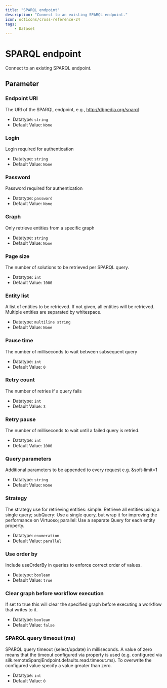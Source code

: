 ```yaml
---
title: "SPARQL endpoint"
description: "Connect to an existing SPARQL endpoint."
icon: octicons/cross-reference-24
tags: 
    - Dataset
---
```

# SPARQL endpoint
<!-- This file was generated - DO NOT CHANGE IT MANUALLY -->



Connect to an existing SPARQL endpoint.

## Parameter

### Endpoint URI

The URI of the SPARQL endpoint, e.g., http://dbpedia.org/sparql

- Datatype: `string`
- Default Value: `None`



### Login

Login required for authentication

- Datatype: `string`
- Default Value: `None`



### Password

Password required for authentication

- Datatype: `password`
- Default Value: `None`



### Graph

Only retrieve entities from a specific graph

- Datatype: `string`
- Default Value: `None`



### Page size

The number of solutions to be retrieved per SPARQL query.

- Datatype: `int`
- Default Value: `1000`



### Entity list

A list of entities to be retrieved. If not given, all entities will be retrieved. Multiple entities are separated by whitespace.

- Datatype: `multiline string`
- Default Value: `None`



### Pause time

The number of milliseconds to wait between subsequent query

- Datatype: `int`
- Default Value: `0`



### Retry count

The number of retries if a query fails

- Datatype: `int`
- Default Value: `3`



### Retry pause

The number of milliseconds to wait until a failed query is retried.

- Datatype: `int`
- Default Value: `1000`



### Query parameters

Additional parameters to be appended to every request e.g. &soft-limit=1

- Datatype: `string`
- Default Value: `None`



### Strategy

The strategy use for retrieving entities: simple: Retrieve all entities using a single query; subQuery: Use a single query, but wrap it for improving the performance on Virtuoso; parallel: Use a separate Query for each entity property.

- Datatype: `enumeration`
- Default Value: `parallel`



### Use order by

Include useOrderBy in queries to enforce correct order of values.

- Datatype: `boolean`
- Default Value: `true`



### Clear graph before workflow execution

If set to true this will clear the specified graph before executing a workflow that writes to it.

- Datatype: `boolean`
- Default Value: `false`



### SPARQL query timeout (ms)

SPARQL query timeout (select/update) in milliseconds. A value of zero means that the timeout configured via property is used (e.g. configured via silk.remoteSparqlEndpoint.defaults.read.timeout.ms). To overwrite the configured value specify a value greater than zero.

- Datatype: `int`
- Default Value: `0`



